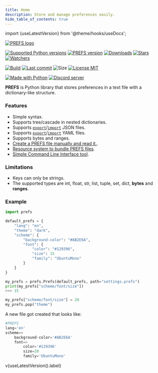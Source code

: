 ```yaml
---
title: Home
description: Store and manage preferences easily.
hide_table_of_contents: true
---
```

import {useLatestVersion} from '@theme/hooks/useDocs';

[![PREFS logo](https://github.com/Patitotective/PREFS/blob/develop/assets/logo.png?raw=true)](https://patitotective.github.io/PREFS)

[![Supported Python versions](https://img.shields.io/pypi/pyversions/prefs)](https://pypi.org/project/prefs/)
[![PREFS version](https://img.shields.io/pypi/v/prefs)](https://pypi.org/project/prefs/)
[![Downloads](https://pepy.tech/badge/prefs)](https://pepy.tech/project/prefs)
[![Stars](https://img.shields.io/github/stars/patitotective/prefs)](https://github.com/Patitotective/PREFS/stargazers)
[![Watchers](https://img.shields.io/github/watchers/Patitotective/PREFS)](https://github.com/Patitotective/PREFS/watchers)

[![Build](https://img.shields.io/appveyor/build/Patitotective/PREFS)](https://ci.appveyor.com/project/Patitotective/prefs)
[![Last commit](https://img.shields.io/github/last-commit/Patitotective/PREFS)](https://github.com/Patitotective/PREFS/commits/main)
![Size](https://img.shields.io/github/repo-size/Patitotective/PREFS)
[![License MIT](https://img.shields.io/github/license/Patitotective/PREFS)](https://github.com/Patitotective/PREFS/)  

[![Made with Python](https://img.shields.io/badge/made%20with-python-blue)](https://www.python.org/)
[![Discord server](https://img.shields.io/discord/891409914533118012?logo=discord)](https://discord.gg/as85Q4GnR6)

**PREFS** is Python library that stores preferences in a text file with a dictionary-like structure.

### Features
- Simple syntax.
- Supports tree/cascade in nested dictionaries.
- Supports [`export`](docs/api/prefs#to_json)/[`import`](docs/api/functions#read_json) JSON files.
- Supports [`export`](docs/api/prefs#to_yaml)/[`import`](docs/api/functions#read_yaml) YAML files.
- Supports bytes and ranges.
- [Create a PREFS file manually and read it.](docs/api/functions#read).
- [Resource system to bundle PREFS files](docs/resources). 
- [Simple Command Line Interface tool](docs/api/cli).

### Limitations
- Keys can only be strings.
- The supported types are int, float, str, list, tuple, set, dict, **bytes** and **ranges**.

### Example
```py
import prefs

default_prefs = {
    "lang": "en", 
    "theme": "dark", 
    "scheme": {
        "background-color": "#AB2E6A", 
        "font": {
            "color": "#129396", 
            "size": 15
            "family": "UbuntuMono"
        }
    }
}

my_prefs = prefs.Prefs(default_prefs, path="settings.prefs")
print(my_prefs["scheme/font/size"])
>>> 15

my_prefs["scheme/font/size"] = 20
my_prefs.pop("theme")
```
A new file got created that looks like:
```py title="settings.prefs"
#PREFS
lang='en'
scheme=>
    background-color='#AB2E6A'
    font=>
        color='#129396'
        size=20
        family='UbuntuMono'
```

<bold>v{useLatestVersion().label}</bold>
